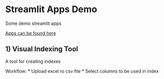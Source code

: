 # Streamlit Apps Demo
Some demo streamlit apps

[Apps can be found here](https://app-apps-demo-gbayahx8yanxazf6vmeqqt.streamlit.app/)

## 1) Visual Indexing Tool

A tool for creating indexes

Workflow:
    * Upload excel ro csv file
    * Select columns to be used in index
